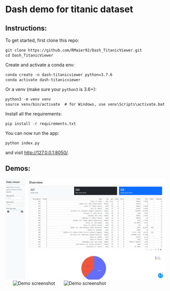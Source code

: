 # Dash demo for titanic dataset
## Instructions:
To get started, first clone this repo:

```
git clone https://github.com/RMaier92/Dash_TitanicViewer.git
cd Dash_TitanicViewer
```



Create and activate a conda env:
```
conda create -n dash-titanicviewer python=3.7.6
conda activate dash-titanicviewer
```

Or a venv (make sure your `python3` is 3.6+):
```
python3 -m venv venv
source venv/bin/activate  # for Windows, use venv\Scripts\activate.bat
```

Install all the requirements:

```
pip install -r requirements.txt
```

You can now run the app:
```
python index.py
```

and visit http://127.0.0.1:8050/.



## Demos:

![Demo screenshot](Screenshot.png)
&nbsp;
&nbsp;
&nbsp;
![Demo screenshot](./demos/demo1.gif)
&nbsp;
&nbsp;
&nbsp;
![Demo screenshot](./demos/demo2.gif)